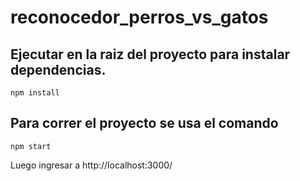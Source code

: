 # reconocedor_perros_vs_gatos

## Ejecutar en la raiz del proyecto para instalar dependencias.
`npm install`

## Para correr el proyecto se usa el comando
`npm start`

Luego ingresar a
http://localhost:3000/
